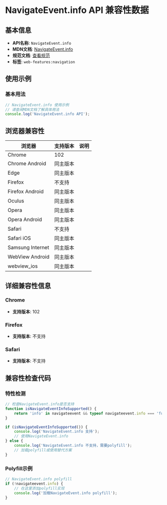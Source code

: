 # NavigateEvent.info API 兼容性数据

## 基本信息

- **API名称**: `NavigateEvent.info`
- **MDN文档**: [NavigateEvent.info](https://developer.mozilla.org/docs/Web/API/NavigateEvent/info)
- **规范文档**: [查看规范](https://html.spec.whatwg.org/multipage/nav-history-apis.html#dom-navigateevent-info-dev)
- **标签**: `web-features:navigation`

## 使用示例

### 基本用法

```javascript
// NavigateEvent.info 使用示例
// 请查阅MDN文档了解具体用法
console.log('NavigateEvent.info API');
```

## 浏览器兼容性

| 浏览器 | 支持版本 | 说明 |
|--------|----------|------|
| Chrome | 102 |  |
| Chrome Android | 同主版本 |  |
| Edge | 同主版本 |  |
| Firefox | 不支持 |  |
| Firefox Android | 同主版本 |  |
| Oculus | 同主版本 |  |
| Opera | 同主版本 |  |
| Opera Android | 同主版本 |  |
| Safari | 不支持 |  |
| Safari iOS | 同主版本 |  |
| Samsung Internet | 同主版本 |  |
| WebView Android | 同主版本 |  |
| webview_ios | 同主版本 |  |

## 详细兼容性信息

### Chrome

- **支持版本**: 102

### Firefox

- **支持版本**: 不支持

### Safari

- **支持版本**: 不支持

## 兼容性检查代码

### 特性检测

```javascript
// 检查NavigateEvent.info是否支持
function isNavigateEventInfoSupported() {
    return 'info' in navigateevent && typeof navigateevent.info === 'function';
}

if (isNavigateEventInfoSupported()) {
    console.log('NavigateEvent.info 支持');
    // 使用NavigateEvent.info
} else {
    console.log('NavigateEvent.info 不支持，需要polyfill');
    // 加载polyfill或使用替代方案
}
```

### Polyfill示例

```javascript
// NavigateEvent.info polyfill
if (!navigateevent.info) {
    // 在这里添加polyfill实现
    console.log('加载NavigateEvent.info polyfill');
}
```

